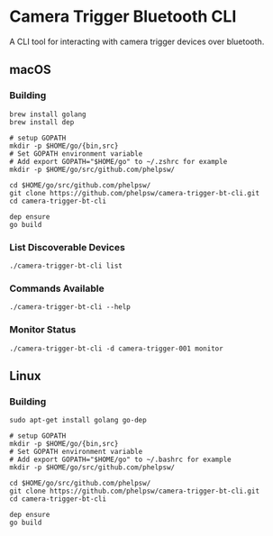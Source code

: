 
# Camera Trigger Bluetooth CLI

A CLI tool for interacting with camera trigger devices over bluetooth.


## macOS
### Building
```
brew install golang
brew install dep

# setup GOPATH
mkdir -p $HOME/go/{bin,src}
# Set GOPATH environment variable
# Add export GOPATH="$HOME/go" to ~/.zshrc for example
mkdir -p $HOME/go/src/github.com/phelpsw/

cd $HOME/go/src/github.com/phelpsw/
git clone https://github.com/phelpsw/camera-trigger-bt-cli.git
cd camera-trigger-bt-cli

dep ensure
go build
```

### List Discoverable Devices
```
./camera-trigger-bt-cli list
```

### Commands Available
```
./camera-trigger-bt-cli --help
```

### Monitor Status
```
./camera-trigger-bt-cli -d camera-trigger-001 monitor
```


## Linux
### Building
```
sudo apt-get install golang go-dep

# setup GOPATH
mkdir -p $HOME/go/{bin,src}
# Set GOPATH environment variable
# Add export GOPATH="$HOME/go" to ~/.bashrc for example
mkdir -p $HOME/go/src/github.com/phelpsw/

cd $HOME/go/src/github.com/phelpsw/
git clone https://github.com/phelpsw/camera-trigger-bt-cli.git
cd camera-trigger-bt-cli

dep ensure
go build
```